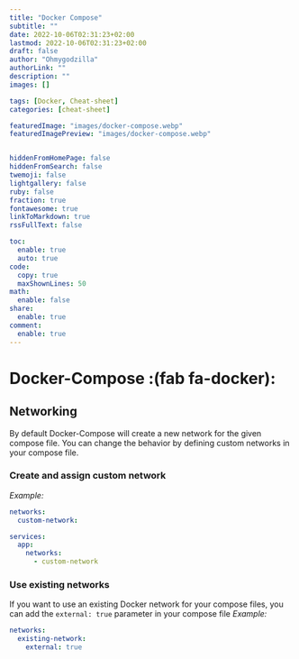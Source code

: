 ```yaml
---
title: "Docker Compose"
subtitle: ""
date: 2022-10-06T02:31:23+02:00
lastmod: 2022-10-06T02:31:23+02:00
draft: false
author: "Ohmygodzilla"
authorLink: ""
description: ""
images: []

tags: [Docker, Cheat-sheet]
categories: [cheat-sheet]

featuredImage: "images/docker-compose.webp"
featuredImagePreview: "images/docker-compose.webp"


hiddenFromHomePage: false
hiddenFromSearch: false
twemoji: false
lightgallery: false
ruby: false
fraction: true
fontawesome: true
linkToMarkdown: true
rssFullText: false

toc:
  enable: true
  auto: true
code:
  copy: true
  maxShownLines: 50
math:
  enable: false
share:
  enable: true
comment:
  enable: true
---
```


# Docker-Compose :(fab fa-docker):

## Networking
By default Docker-Compose will create a new network for the given compose file. You can change the behavior by defining custom networks in your compose file.
### Create and assign custom network
*Example:*
```yaml
networks:
  custom-network:

services:
  app:
    networks:
      - custom-network
```
### Use existing networks
If you want to use an existing Docker network for your compose files, you can add the `external: true` parameter in your compose file
*Example:*
```yaml
networks:
  existing-network:
    external: true
```
